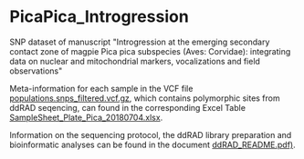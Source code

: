 # PicaPica_Introgression

SNP dataset of manuscript "Introgression at the emerging secondary contact zone of magpie Pica pica subspecies (Aves: Corvidae): integrating data on nuclear and mitochondrial markers, vocalizations and field observations"

Meta-information for each sample in the VCF file [populations.snps_filtered.vcf.gz](/data/populations.snps_filtered.vcf.gz), which contains polymorphic sites from ddRAD seqencing, can found in the corresponding Excel Table [SampleSheet_Plate_Pica_20180704.xlsx](/data/SampleSheet_Plate_Pica_20180704.xlsx).

Information on the sequencing protocol, the ddRAD library preparation and bioinformatic analyses can be found in the document [ddRAD_README.pdf)](/data/ddRAD_README.pdf).
